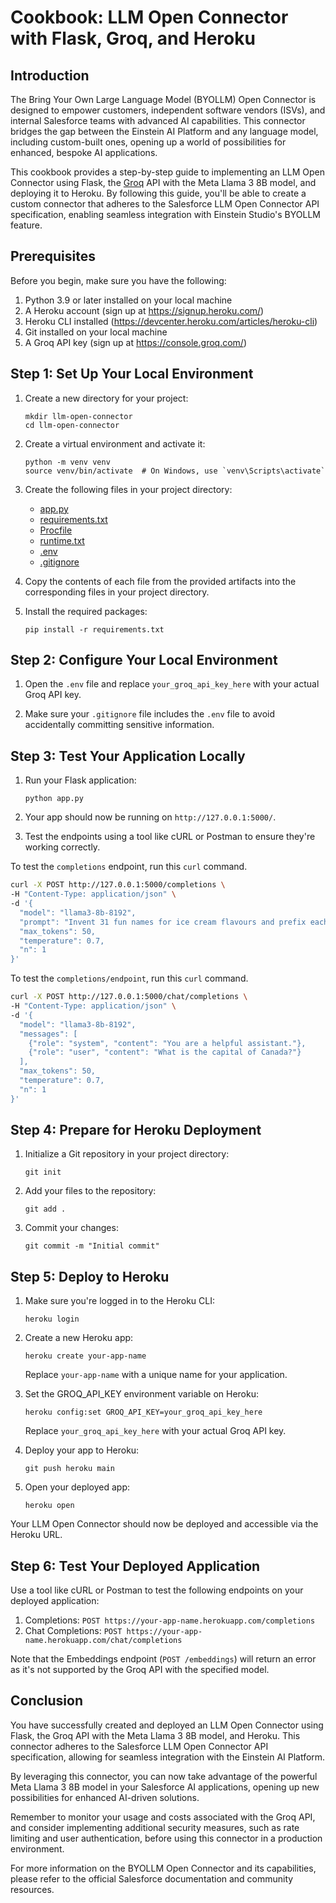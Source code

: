 # Cookbook: LLM Open Connector with Flask, Groq, and Heroku

## Introduction

The Bring Your Own Large Language Model (BYOLLM) Open Connector is designed to empower customers, independent software vendors (ISVs), and internal Salesforce teams with advanced AI capabilities. This connector bridges the gap between the Einstein AI Platform and any language model, including custom-built ones, opening up a world of possibilities for enhanced, bespoke AI applications.

This cookbook provides a step-by-step guide to implementing an LLM Open Connector using Flask, the [Groq](https://groq.com/) API with the Meta Llama 3 8B model, and deploying it to Heroku. By following this guide, you'll be able to create a custom connector that adheres to the Salesforce LLM Open Connector API specification, enabling seamless integration with Einstein Studio's BYOLLM feature.

## Prerequisites

Before you begin, make sure you have the following:

1. Python 3.9 or later installed on your local machine
2. A Heroku account (sign up at https://signup.heroku.com/)
3. Heroku CLI installed (https://devcenter.heroku.com/articles/heroku-cli)
4. Git installed on your local machine
5. A Groq API key (sign up at https://console.groq.com/)

## Step 1: Set Up Your Local Environment

1. Create a new directory for your project:

   ```
   mkdir llm-open-connector
   cd llm-open-connector
   ```

2. Create a virtual environment and activate it:

   ```
   python -m venv venv
   source venv/bin/activate  # On Windows, use `venv\Scripts\activate`
   ```

3. Create the following files in your project directory:

   - [app.py](app.py)
   - [requirements.txt](requirements.txt)
   - [Procfile](Procfile)
   - [runtime.txt](runtime.txt)
   - [.env](.env)
   - [.gitignore](.gitignore)

4. Copy the contents of each file from the provided artifacts into the corresponding files in your project directory.

5. Install the required packages:
   ```
   pip install -r requirements.txt
   ```

## Step 2: Configure Your Local Environment

1. Open the `.env` file and replace `your_groq_api_key_here` with your actual Groq API key.

2. Make sure your `.gitignore` file includes the `.env` file to avoid accidentally committing sensitive information.

## Step 3: Test Your Application Locally

1. Run your Flask application:

   ```
   python app.py
   ```

2. Your app should now be running on `http://127.0.0.1:5000/`.

3. Test the endpoints using a tool like cURL or Postman to ensure they're working correctly.

To test the `completions` endpoint, run this `curl` command.

```bash
curl -X POST http://127.0.0.1:5000/completions \
-H "Content-Type: application/json" \
-d '{
  "model": "llama3-8b-8192",
  "prompt": "Invent 31 fun names for ice cream flavours and prefix each name with an appropriate emoji.",
  "max_tokens": 50,
  "temperature": 0.7,
  "n": 1
}'
```

To test the `completions/endpoint`, run this `curl` command.

```bash
curl -X POST http://127.0.0.1:5000/chat/completions \
-H "Content-Type: application/json" \
-d '{
  "model": "llama3-8b-8192",
  "messages": [
    {"role": "system", "content": "You are a helpful assistant."},
    {"role": "user", "content": "What is the capital of Canada?"}
  ],
  "max_tokens": 50,
  "temperature": 0.7,
  "n": 1
}'
```

## Step 4: Prepare for Heroku Deployment

1. Initialize a Git repository in your project directory:

   ```
   git init
   ```

2. Add your files to the repository:

   ```
   git add .
   ```

3. Commit your changes:
   ```
   git commit -m "Initial commit"
   ```

## Step 5: Deploy to Heroku

1. Make sure you're logged in to the Heroku CLI:

   ```
   heroku login
   ```

2. Create a new Heroku app:

   ```
   heroku create your-app-name
   ```

   Replace `your-app-name` with a unique name for your application.

3. Set the GROQ_API_KEY environment variable on Heroku:

   ```
   heroku config:set GROQ_API_KEY=your_groq_api_key_here
   ```

   Replace `your_groq_api_key_here` with your actual Groq API key.

4. Deploy your app to Heroku:

   ```
   git push heroku main
   ```

5. Open your deployed app:
   ```
   heroku open
   ```

Your LLM Open Connector should now be deployed and accessible via the Heroku URL.

## Step 6: Test Your Deployed Application

Use a tool like cURL or Postman to test the following endpoints on your deployed application:

1. Completions: `POST https://your-app-name.herokuapp.com/completions`
2. Chat Completions: `POST https://your-app-name.herokuapp.com/chat/completions`

Note that the Embeddings endpoint (`POST /embeddings`) will return an error as it's not supported by the Groq API with the specified model.

## Conclusion

You have successfully created and deployed an LLM Open Connector using Flask, the Groq API with the Meta Llama 3 8B model, and Heroku. This connector adheres to the Salesforce LLM Open Connector API specification, allowing for seamless integration with the Einstein AI Platform.

By leveraging this connector, you can now take advantage of the powerful Meta Llama 3 8B model in your Salesforce AI applications, opening up new possibilities for enhanced AI-driven solutions.

Remember to monitor your usage and costs associated with the Groq API, and consider implementing additional security measures, such as rate limiting and user authentication, before using this connector in a production environment.

For more information on the BYOLLM Open Connector and its capabilities, please refer to the official Salesforce documentation and community resources.
